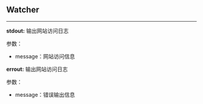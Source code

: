 ## Watcher
---
**stdout:**
输出网站访问日志

参数：  
+ message：网站访问信息

**errout:**
输出网站访问日志

参数：  
+ message：错误输出信息
